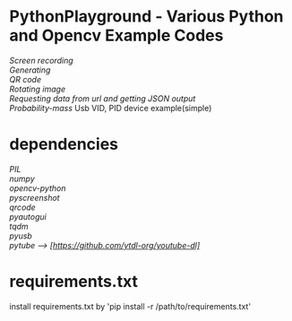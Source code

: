 # PythonPlayground - Various Python and Opencv Example Codes
_Screen recording  
Generating  
QR code  
Rotating image   
Requesting data from url and getting JSON output  
Probability-mass_
Usb VID, PID device example(simple)

# dependencies
_PIL  
numpy  
opencv-python  
pyscreenshot  
qrcode  
pyautogui  
tqdm  
pyusb  
pytube --> [https://github.com/ytdl-org/youtube-dl]_  

# requirements.txt
install requirements.txt by 'pip install -r /path/to/requirements.txt'


[pytube]: https://github.com/ytdl-org/youtube-dl